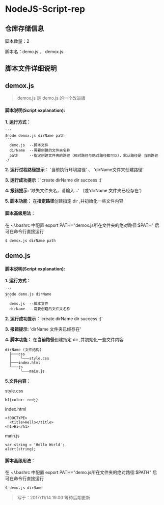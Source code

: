 # NodeJS-Script-rep

## 仓库存储信息
脚本数量：2

脚本名：demo.js 、 demox.js

## 脚本文件详细说明 

## demox.js 

>demox.js 是 demo.js 的一个改进版

#### 脚本说明(Script explanation):
    
**1. 运行方式：**

    ```
    $node demox.js dirName path
    ```
      demo.js  --脚本文件
      dirName  --需要创建的文件夹名称
      path     --指定创建文件夹的路径（相对路径与绝对路径都可以），默认路径是 当前路径 ./
**2. 运行过程路径提示：** '当前执行环境路径' 、 'dirName文件夹创建路径'

**3. 运行成功提示：**'create dirName dir success :)'
    
**4. 报错提示:**  '缺失文件夹名，请输入...' （或'dirName 文件夹已经存在'） 
  
**5. 脚本功能：** 在**指定路径**创建指定 dir ,并初始化一些文件内容
           
#### 脚本高级用法：
  在 ~/.bashrc 中配置 export PATH="demox.js所在文件夹的绝对路径:$PATH" 后可在命令行直接运行 
  ```
  $ demox.js dirName path
  ```

## demo.js 

#### 脚本说明(Script explanation):
    
**1. 运行方式：**

    ```
    $node demo.js dirName
    ```
      demo.js  --脚本文件
      dirName  --需要创建的文件夹名称

**2. 运行成功提示：**'create dirName dir success :)'

**3. 报错提示:** 'dirName 文件夹已经存在' 
  
**4. 脚本功能：** 在**当前路径**创建指定 dir ,并初始化一些文件内容
   
    dirName (文件结构)
      ├───css
      │    └───style.css
      ├───index.html
      └───js
           └───main.js
           
**5.文件内容：**

style.css
    
    h1{color: red;}
index.html

    <!DOCTYPE>
      <title>Hello</title>
    <h1>Hi</h1>
main.js

    var string = 'Hello World';
    alert(string);

#### 脚本高级用法：
  在 ~/.bashrc 中配置 export PATH="demo.js所在文件夹的绝对路径:$PATH" 后可在命令行直接运行 
  ```
  $ demo.js dirName
  ```


>写于：2017/11/14 19:00
等待后期更新
  

